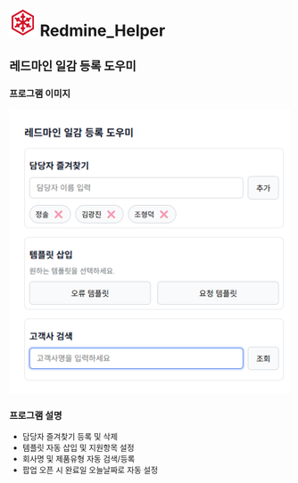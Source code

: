 # <img src="./logo/logo-48.png" width="48"/> Redmine_Helper
## 레드마인 일감 등록 도우미

### 프로그램 이미지
![프로그램 이미지](./image_v2.png)

### 프로그램 설명
- 담당자 즐겨찾기 등록 및 삭제
- 템플릿 자동 삽입 및 지원항목 설정
- 회사명 및 제품유형 자동 검색/등록
- 팝업 오픈 시 완료일 오늘날짜로 자동 설정
